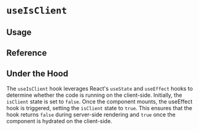 # `useIsClient`



## Usage



## Reference



## Under the Hood

The `useIsClient` hook leverages React's `useState` and `useEffect` hooks to determine whether the code is running on the client-side. Initially, the `isClient` state is set to `false`. Once the component mounts, the useEffect hook is triggered, setting the `isClient` state to `true`. This ensures that the hook returns `false` during server-side rendering and `true` once the component is hydrated on the client-side.
